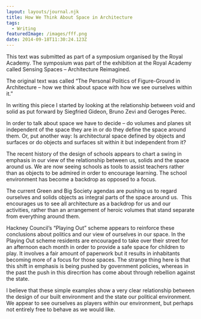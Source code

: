 ```yaml
---
layout: layouts/journal.njk
title: How We Think About Space in Architecture
tags:
  - Writing
featuredImage: /images/fff.png
date: 2014-09-18T11:30:24.123Z
---
```

This text was submitted as part of a symposium organised by the Royal Academy. The symposium was part of the exhibition at the Royal Academy called Sensing Spaces – Architecture Reimagined.

The original text was called “The Personal Politics of Figure-Ground in Architecture – how we think about space with how we see ourselves within it.”

In writing this piece I started by looking at the relationship between void and solid as put forward by Siegfried Gideon, Bruno Zevi and Geroges Perec.

In order to talk about space we have to decide – do volumes and planes sit independent of the space they are in or do they define the space around them. Or, put another way: Is architectural space defined by objects and surfaces or do objects and surfaces sit within it but independent from it?

The recent history of the design of schools appears to chart a swing in emphasis in our view of the relationship between us, solids and the space around us. We are now seeing schools as tools to assist teachers rather than as objects to be admired in order to encourage learning. The school environment has become a backdrop as opposed to a focus.

The current Green and Big Society agendas are pushing us to regard ourselves and solids objects as integral parts of the space around us.  This encourages us to see all architecture as a backdrop for us and our activities, rather than an arrangement of heroic volumes that stand separate from everything around them.

Hackney Council’s “Playing Out” scheme appears to reinforce these conclusions about politics and our view of ourselves in our space. In the Playing Out scheme residents are encouraged to take over their street for an afternoon each month in order to provide a safe space for children to play. It involves a fair amount of paperwork but it results in inhabitants becoming more of a focus for those spaces. The strange thing here is that this shift in emphasis is being pushed by government policies, whereas in the past the push in this direcrtion has come about through rebellion against the state.

I believe that these simple examples show a very clear relationship between the design of our built environment and the state our political environment. We appear to see ourselves as players within our environment, but perhaps not entirely free to behave as we would like.